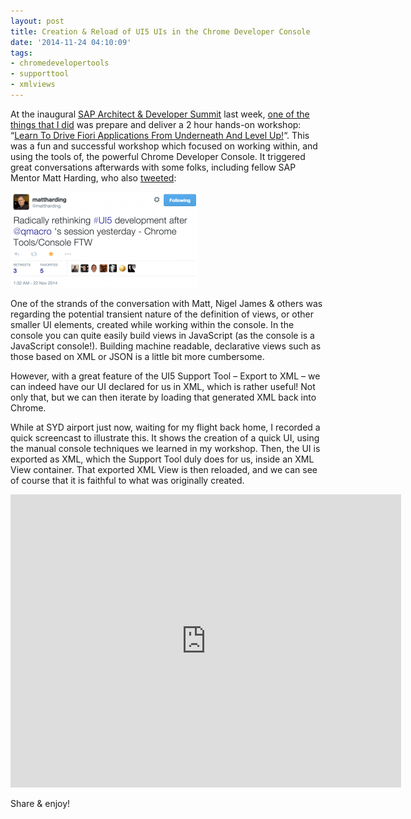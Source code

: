 ```yaml
---
layout: post
title: Creation & Reload of UI5 UIs in the Chrome Developer Console
date: '2014-11-24 04:10:09'
tags:
- chromedevelopertools
- supporttool
- xmlviews
---
```



At the inaugural [SAP Architect & Developer Summit](http://bit.ly/anzsummit) last week, [one of the things that I did](/2014/10/speaking-at-the-sap-architect-developer-summit/) was prepare and deliver a 2 hour hands-on workshop: “[Learn To Drive Fiori Applications From Underneath And Level Up!](http://lanyrd.com/2014/sap-architect-and-developer-summit/sdfyrf/)“. This was a fun and successful workshop which focused on working within, and using the tools of, the powerful Chrome Developer Console. It triggered great conversations afterwards with some folks, including fellow SAP Mentor Matt Harding, who also [tweeted](https://twitter.com/mattharding/status/535968961221754880):

[![Screen Shot 2014-11-24 at 14.58.39](/content/images/2014/11/Screen-Shot-2014-11-24-at-14.58.39-300x153.png)](/content/images/2014/11/Screen-Shot-2014-11-24-at-14.58.39.png)

One of the strands of the conversation with Matt, Nigel James & others was regarding the potential transient nature of the definition of views, or other smaller UI elements, created while working within the console. In the console you can quite easily build views in JavaScript (as the console is a JavaScript console!). Building machine readable, declarative views such as those based on XML or JSON is a little bit more cumbersome.

However, with a great feature of the UI5 Support Tool – Export to XML – we can indeed have our UI declared for us in XML, which is rather useful! Not only that, but we can then iterate by loading that generated XML back into Chrome.

While at SYD airport just now, waiting for my flight back home, I recorded a quick screencast to illustrate this. It shows the creation of a quick UI, using the manual console techniques we learned in my workshop. Then, the UI is exported as XML, which the Support Tool duly does for us, inside an XML View container. That exported XML View is then reloaded, and we can see of course that it is faithful to what was originally created.

<iframe allowfullscreen="" frameborder="0" height="469" src="http://www.youtube.com/embed/JPy7TxLpILg?feature=oembed" width="625"></iframe>

Share & enjoy!



